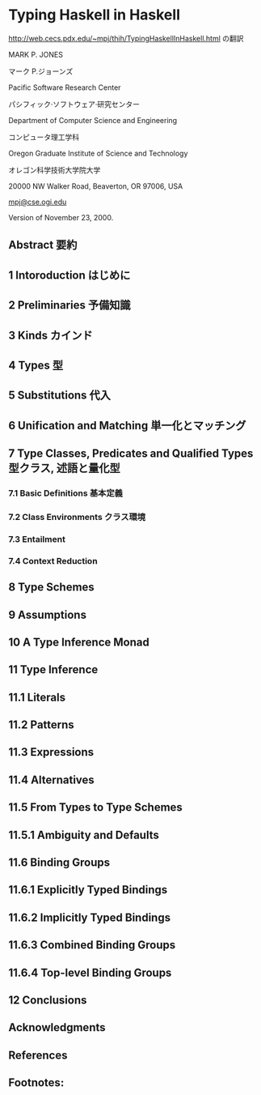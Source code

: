 # Typing Haskell in Haskell

http://web.cecs.pdx.edu/~mpj/thih/TypingHaskellInHaskell.html の翻訳

MARK P. JONES

マーク P.ジョーンズ

Pacific Software Research Center 

パシフィック·ソフトウェア·研究センター

Department of Computer Science and Engineering 

コンピュータ理工学科

Oregon Graduate Institute of Science and Technology 

オレゴン科学技術大学院大学

20000 NW Walker Road, Beaverton, OR 97006, USA

mpj@cse.ogi.edu

Version of November 23, 2000.


## Abstract 要約

## 1 Intoroduction はじめに

## 2 Preliminaries 予備知識

## 3  Kinds カインド

## 4  Types 型

## 5  Substitutions 代入

## 6  Unification and Matching 単一化とマッチング

## 7  Type Classes, Predicates and Qualified Types 型クラス, 述語と量化型

### 7.1  Basic Definitions 基本定義

### 7.2  Class Environments クラス環境

### 7.3  Entailment

### 7.4  Context Reduction

## 8  Type Schemes

## 9  Assumptions

## 10  A Type Inference Monad

## 11  Type Inference
## 11.1  Literals
## 11.2  Patterns
## 11.3  Expressions
## 11.4  Alternatives
## 11.5  From Types to Type Schemes
## 11.5.1  Ambiguity and Defaults
## 11.6  Binding Groups
## 11.6.1  Explicitly Typed Bindings
## 11.6.2  Implicitly Typed Bindings
## 11.6.3  Combined Binding Groups
## 11.6.4  Top-level Binding Groups
## 12  Conclusions
## Acknowledgments
## References
## Footnotes:
